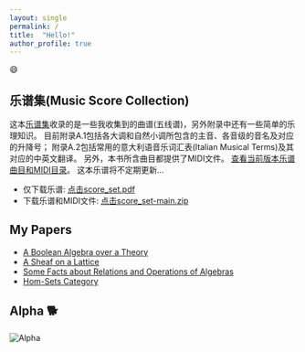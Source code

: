 ```yaml
---
layout: single
permalink: /
title:  "Hello!"
author_profile: true
---
```


:smile:

## 乐谱集(Music Score Collection)

这本[乐谱集][ms]收录的是一些我收集到的曲谱(五线谱)，另外附录中还有一些简单的乐理知识。
目前附录A.1包括各大调和自然小调所包含的主音、各音级的音名及对应的升降号；
附录A.2包括常用的意大利语音乐词汇表(Italian Musical Terms)及其对应的中英文翻译。
另外，本书所含曲目都提供了MIDI文件。 
[查看当前版本乐谱曲目和MIDI目录][ms]。 
这本乐谱将不定期更新... 

- 仅下载乐谱: [点击score_set.pdf][dl]
- 下载乐谱和MIDI文件: [点击score_set-main.zip][dla]

## My Papers

- [A Boolean Algebra over a Theory][bat]  
- [A Sheaf on a Lattice][sol]  
- [Some Facts about Relations and Operations of Algebras][fro]    
- [Hom-Sets Category][hsc]    

## Alpha :dog2:
![Alpha](/assets/images/alpha.jpeg "Alpha")

[ms]:   https://github.com/shuhenglee/score_set
[midi]:   https://github.com/shuhenglee/score_set/tree/main/midi
[dl]:   https://raw.githubusercontent.com/shuhenglee/score_set/main/score_set.pdf
[dla]:  https://codeload.github.com/shuhenglee/score_set/zip/refs/heads/main
[bat]:  https://www.vixra.org/abs/2303.0082
[sol]:  https://www.vixra.org/abs/2208.0158
[fro]:  https://www.vixra.org/abs/2206.0105
[hsc]:  https://www.vixra.org/abs/2205.0134
